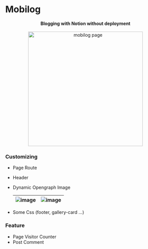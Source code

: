 # Mobilog

<p align="center">
  <Strong>Blogging with Notion without deployment</Strong>
  <br />
  <br />
  <a href="https://mobilog.me">
    <img alt="mobilog page" src="https://mobilog.me/default_page_cover_v3.png" width="360">
  </a>
</p>


### Customizing
- Page Route
- Header
- Dynamic Opengraph Image

  |![image](https://github.com/HanCheo/mobilog/assets/38929712/b4bbf266-c6cb-44e3-ac33-2465b45e0fdc)|![image](https://github.com/HanCheo/mobilog/assets/38929712/4478ba36-2df4-4198-92a0-ce5dcf08796b)|
  |---|---|

- Some Css (footer, gallery-card ...)

### Feature
- Page Visitor Counter
- Post Comment
